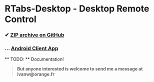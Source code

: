 # RTabs-Desktop - Desktop Remote Control
 ### ✔ [ZIP archive on GitHub](../../archive/master.zip)
 ### … [Android Client App](https://github.com/ivanwfr/RTabs-Android)
 
** TODO: ** Documentation!
> __But anyone interested is welcome to send me a message at ivanw@orange.fr__
